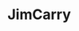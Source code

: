 # JimCarry

<!DOCTYPE html>
<html lang="ko">
<head>
    <meta charset="UTF-8">
    <meta name="viewport" content="width=device-width, initial-scale=1.0">
    <title>GYM CARRY</title>
    <link rel="stylesheet" href="styles.css">
    <style>
        /* 모달 반응형 스타일 */
        .modal-content {
            max-height: 90vh;
            overflow-y: auto;
            padding: 20px;
        }

        .modal-flex-container {
            display: flex;
            gap: 20px;
            margin: 20px 0;
        }

        .video-container {
            flex: 0 0 400px;
        }

        .video-container video {
            width: 100%;
            height: 600px;
            object-fit: cover;
        }

        .content-container {
            flex: 1;
        }

        /* 태블릿 크기 */
        @media screen and (max-width: 1024px) {
            .video-container {
                flex: 0 0 300px;
            }
            
            .video-container video {
                height: 450px;
            }
        }

        /* 모바일 크기 */
        @media screen and (max-width: 768px) {
            .modal-flex-container {
                flex-direction: column;
            }
            
            .video-container {
                flex: none;
                width: 100%;
                max-width: 400px;
                margin: 0 auto;
            }
            
            .video-container video {
                height: 500px;
            }
            
            .content-container {
                width: 100%;
            }
        }
    </style>
</head>
<body>
    <header>
        <h1>GYM CARRY</h1>
        <p>기구를 클릭하면 자세한 사용법을 확인할 수 있습니다</p>
    </header>

    <div class="filter-container">
        <button class="filter-button active" onclick="filterEquipment('all')">전체</button>
        <button class="filter-button" onclick="filterEquipment('chest')">가슴운동</button>
        <button class="filter-button" onclick="filterEquipment('back')">등운동</button>
        <button class="filter-button" onclick="filterEquipment('arm')">팔운동</button>
        <button class="filter-button" onclick="filterEquipment('shoulder')">어깨운동</button>
        <button class="filter-button" onclick="filterEquipment('leg')">하체운동</button>
        <button class="filter-button" onclick="filterEquipment('abs')">복근운동</button>
    </div>

    <div class="container">
        <div class="equipment-grid">
            <div class="equipment-card" onclick="openModal('legpress')" data-category="leg">
                <div class="equipment-icon icon-legpress"></div>
                <div class="equipment-info">
                    <h3>레그 프레스</h3>
                    <p>하체 근력 강화의 대표 운동</p>
                </div>
            </div>

            <div class="equipment-card" onclick="openModal('benchpress')" data-category="chest">
                <div class="equipment-icon icon-benchpress"></div>
                <div class="equipment-info">
                    <h3>벤치 프레스</h3>
                    <p>가슴 운동의 기본</p>
                </div>
            </div>

            <div class="equipment-card" onclick="openModal('latpulldown')" data-category="back">
                <div class="equipment-icon icon-latpulldown"></div>
                <div class="equipment-info">
                    <h3>랫풀다운</h3>
                    <p>등 근육 발달을 위한 필수 운동</p>
                </div>
            </div>

            <div class="equipment-card" onclick="openModal('shoulderpress')" data-category="shoulder">
                <div class="equipment-icon icon-shoulderpress"></div>
                <div class="equipment-info">
                    <h3>숄더 프레스</h3>
                    <p>어깨 근육 발달을 위한 대표적인 운동</p>
                </div>
            </div>

            <div class="equipment-card" onclick="openModal('legextension')" data-category="leg">
                <div class="equipment-icon icon-legextension"></div>
                <div class="equipment-info">
                    <h3>레그 익스텐션</h3>
                    <p>대퇴사두근 집중 운동</p>
                </div>
            </div>

            <div class="equipment-card" onclick="openModal('cablecrossover')" data-category="chest">
                <div class="equipment-icon icon-cablecrossover"></div>
                <div class="equipment-info">
                    <h3>케이블 크로스오버</h3>
                    <p>가슴 내측 부위 집중 운동</p>
                </div>
            </div>

            <div class="equipment-card" onclick="openModal('smithMachine')" data-category="chest">
                <div class="equipment-icon icon-smithMachine"></div>
                <div class="equipment-info">
                    <h3>스미스 머신</h3>
                    <p>안전한 웨이트 트레이닝 기구</p>
                </div>
            </div>

            <div class="equipment-card" onclick="openModal('pecdeckfly')" data-category="chest">
                <div class="equipment-icon icon-pecdeckfly"></div>
                <div class="equipment-info">
                    <h3>펙덱 플라이</h3>
                    <p>가슴 외측 부위 집중 운동</p>
                </div>
            </div>

            <div class="equipment-card" onclick="openModal('seatedrow')" data-category="back">
                <div class="equipment-icon icon-seatedrow"></div>
                <div class="equipment-info">
                    <h3>시티드 로우</h3>
                    <p>등 중앙 부위 강화 운동</p>
                </div>
            </div>

            <div class="equipment-card" onclick="openModal('abcrunch')" data-category="abs">
                <div class="equipment-icon icon-abcrunch"></div>
                <div class="equipment-info">
                    <h3>복근 크런치 머신</h3>
                    <p>복근 집중 운동</p>
                </div>
            </div>

            <div class="equipment-card" onclick="openModal('calfRaise')" data-category="leg">
                <div class="equipment-icon icon-calfRaise"></div>
                <div class="equipment-info">
                    <h3>카프 레이즈 머신</h3>
                    <p>종아리 근육 강화 운동</p>
                </div>
            </div>

            <div class="equipment-card" onclick="openModal('bicepCurl')" data-category="arm">
                <div class="equipment-icon icon-bicepCurl"></div>
                <div class="equipment-info">
                    <h3>바이셉 컬 머신</h3>
                    <p>이두근 집중 운동</p>
                </div>
            </div>

            <div class="equipment-card" onclick="openModal('tricepExtension')" data-category="arm">
                <div class="equipment-icon icon-tricepExtension"></div>
                <div class="equipment-info">
                    <h3>트라이셉 익스텐션</h3>
                    <p>삼두근 집중 운동</p>
                </div>
            </div>

            <div class="equipment-card" onclick="openModal('reversePecDeck')" data-category="shoulder">
                <div class="equipment-icon icon-pecdeckfly"></div>
                <div class="equipment-info">
                    <h3>리버스 팩덱 플라이</h3>
                    <p>후면 삼각근 강화 운동</p>
                </div>
            </div>

            <div class="equipment-card" onclick="openModal('lateralHighRow')" data-category="back">
                <div class="equipment-icon icon-latpulldown"></div>
                <div class="equipment-info">
                    <h3>레터럴 하이로우</h3>
                    <p>상부 등 근육 강화 운동</p>
                </div>
            </div>
        </div>
    </div>

    <!-- Modals -->
    <div id="legpress-modal" class="modal">
        <div class="modal-content">
            <span class="close-button" onclick="closeModal('legpress')">&times;</span>
            <h2>레그 프레스 사용법</h2>
            <div class="modal-flex-container">
                <div class="video-container">
                    <video controls>
                        <source src="레그프레스.mp4" type="video/mp4">
                    </video>
                </div>
                <div class="content-container">
                    <p>레그 프레스는 하체 근력을 효과적으로 강화할 수 있는 대표적인 운동 기구입니다.</p>
                    <div class="usage-steps">
                        <h4>올바른 사용 방법</h4>
                        <ol>
                            <li>시트에 앉아 등받이에 등을 완전히 밀착시킵니다.</li>
                            <li>발판에 발을 어깨 너비로 벌려 놓습니다.</li>
                            <li>안전 잠금장치를 해제합니다.</li>
                            <li>무릎을 천천히 구부렸다가 펴는 동작을 반복합니다.</li>
                            <li>동작 시 무릎이 발끝을 넘어가지 않도록 주의합니다.</li>
                        </ol>
                    </div>
                </div>
            </div>
        </div>
    </div>

    <div id="benchpress-modal" class="modal">
        <div class="modal-content">
            <span class="close-button" onclick="closeModal('benchpress')">&times;</span>
            <h2>벤치 프레스 사용법</h2>
            <div class="modal-flex-container">
                <div class="video-container">
                    <video controls>
                        <source src="벤치.mp4" type="video/mp4">
                    </video>
                </div>
                <div class="content-container">
                    <p>벤치 프레스는 대흉근 발달과 상체 근력 향상에 효과적인 운동입니다.</p>
                    <div class="usage-steps">
                        <h4>올바른 사용 방법</h4>
                        <ol>
                            <li>벤치에 누워 양 발을 바닥에 고정합니다.</li>
                            <li>바벨을 어깨 너비보다 약간 넓게 잡습니다.</li>
                            <li>바벨을 랙에서 들어올립니다.</li>
                            <li>천천히 가슴 쪽으로 내렸다가 올립니다.</li>
                            <li>호흡을 내쉬면서 바벨을 밀어올립니다.</li>
                        </ol>
                    </div>
                </div>
            </div>
        </div>
    </div>

    <div id="latpulldown-modal" class="modal">
        <div class="modal-content">
            <span class="close-button" onclick="closeModal('latpulldown')">&times;</span>
            <h2>랫풀다운 사용법</h2>
            <div class="modal-flex-container">
                <div class="video-container">
                    <video controls>
                        <source src="랫풀.mp4" type="video/mp4">
                    </video>
                </div>
                <div class="content-container">
                    <p>랫풀다운은 광배근 발달과 등 근육 강화에 효과적인 운동입니다.</p>
                    <div class="usage-steps">
                        <h4>올바른 사용 방법</h4>
                        <ol>
                            <li>시트에 앉아 허벅지를 패드로 고정합니다.</li>
                            <li>바를 어깨 너비보다 약간 넓게 잡습니다.</li>
                            <li>상체를 약간 뒤로 기울입니다.</li>
                            <li>팔꿈치를 옆구리 쪽으로 당기며 바를 내립니다.</li>
                            <li>천천히 원위치로 돌아갑니다.</li>
                        </ol>
                    </div>
                </div>
            </div>
        </div>
    </div>

    <!-- New equipment modals -->
    <div id="shoulderpress-modal" class="modal">
        <div class="modal-content">
            <span class="close-button" onclick="closeModal('shoulderpress')">&times;</span>
            <h2>숄더 프레스 사용법</h2>
            <div class="modal-flex-container">
                <div class="video-container">
                    <video controls>
                        <source src="숄더프레스.mp4" type="video/mp4">
                    </video>
                </div>
                <div class="content-container">
                    <p>어깨 근육을 효과적으로 발달시키는 대표적인 운동입니다.</p>
                    <div class="usage-steps">
                        <h4>올바른 사용 방법</h4>
                        <ol>
                            <li>시트 높이를 조절하여 손잡이가 어깨 높이에 오도록 합니다.</li>
                            <li>등받이에 등을 붙이고 손잡이를 잡습니다.</li>
                            <li>천천히 위로 밀어올린 후 내립니다.</li>
                            <li>동작 시 허리가 휘지 않도록 주의합니다.</li>
                        </ol>
                    </div>
                </div>
            </div>
        </div>
    </div>

    <div id="chestpress-modal" class="modal">
        <div class="modal-content">
            <span class="close-button" onclick="closeModal('chestpress')">&times;</span>
            <h2>체스트 프레스 사용법</h2>
            <div class="equipment-icon icon-pecdeckfly" style="height: 150px; margin-bottom: 1rem;"></div>
            <p>체스트 프레스는 가슴 근육을 효과적으로 단련하는 기구입니다.</p>
            <div class="usage-steps">
                <h4>올바른 사용 방법</h4>
                <ol>
                    <li>시트 높이를 조절하여 손잡이가 가슴 높이에 오도록 합니다.</li>
                    <li>등받이에 등을 완전히 기대고 손잡이를 잡습니다.</li>
                    <li>가슴 근육에 힘을 주며 앞으로 밀어냅니다.</li>
                    <li>천천히 원위치로 돌아옵니다.</li>
                </ol>
            </div>
        </div>
    </div>

    <div id="legcurl-modal" class="modal">
        <div class="modal-content">
            <span class="close-button" onclick="closeModal('legcurl')">&times;</span>
            <h2>레그 컬 사용법</h2>
            <div class="equipment-icon icon-bicepCurl" style="height: 150px; margin-bottom: 1rem;"></div>
            <p>레그 컬은 햄스트링을 강화하는 효과적인 운동입니다.</p>
            <div class="usage-steps">
                <h4>올바른 사용 방법</h4>
                <ol>
                    <li>엎드린 자세로 발목 패드를 조절합니다.</li>
                    <li>골반을 패드에 고정합니다.</li>
                    <li>발뒤꿈치로 패드를 당겨 올립니다.</li>
                    <li>천천히 내립니다.</li>
                </ol>
            </div>
        </div>
    </div>

    <div id="abcrunch-modal" class="modal">
        <div class="modal-content">
            <span class="close-button" onclick="closeModal('abcrunch')">&times;</span>
            <h2>복근 크런치 머신 사용법</h2>
            <div class="modal-flex-container">
                <div class="video-container">
                    <video controls>
                        <source src="복근.mp4" type="video/mp4">
                    </video>
                </div>
                <div class="content-container">
                    <p>복근 크런치 머신은 복근을 효과적으로 단련하는 기구입니다.</p>
                    <div class="usage-steps">
                        <h4>올바른 사용 방법</h4>
                        <ol>
                            <li>시트에 앉아 발을 발판에 고정합니다.</li>
                            <li>상체를 패드에 기대고 손잡이를 잡습니다.</li>
                            <li>복근에 힘을 주며 상체를 앞으로 구부립니다.</li>
                            <li>천천히 원위치로 돌아갑니다.</li>
                            <li>호흡을 일정하게 유지하며 반복합니다.</li>
                        </ol>
                    </div>
                </div>
            </div>
        </div>
    </div>

    <div id="calfRaise-modal" class="modal">
        <div class="modal-content">
            <span class="close-button" onclick="closeModal('calfRaise')">&times;</span>
            <h2>카프 레이즈 머신 사용법</h2>
            <div class="modal-flex-container">
                <div class="video-container">
                    <video controls>
                        <source src="카프레이즈.mp4" type="video/mp4">
                    </video>
                </div>
                <div class="content-container">
                    <p>카프 레이즈는 종아리 근육을 강화하는 효과적인 운동입니다.</p>
                    <div class="usage-steps">
                        <h4>올바른 사용 방법</h4>
                        <ol>
                            <li>어깨 패드 아래에 서서 발끝으로만 발판을 밟습니다.</li>
                            <li>발뒤꿈치를 최대한 낮추어 시작합니다.</li>
                            <li>발끝으로 서서 최대한 높이 올라갑니다.</li>
                            <li>천천히 발뒤꿈치를 내립니다.</li>
                            <li>동작을 부드럽게 반복합니다.</li>
                        </ol>
                    </div>
                </div>
            </div>
        </div>
    </div>

    <div id="bicepCurl-modal" class="modal">
        <div class="modal-content">
            <span class="close-button" onclick="closeModal('bicepCurl')">&times;</span>
            <h2>바이셉 컬 머신 사용법</h2>
            <div class="modal-flex-container">
                <div class="video-container">
                    <video controls>
                        <source src="바이셉.mp4" type="video/mp4">
                    </video>
                </div>
                <div class="content-container">
                    <p>바이셉 컬 머신은 이두근을 효과적으로 발달시키는 기구입니다.</p>
                    <div class="usage-steps">
                        <h4>올바른 사용 방법</h4>
                        <ol>
                            <li>시트 높이를 조절하여 팔꿈치가 패드에 닿도록 합니다.</li>
                            <li>손잡이를 자연스럽게 잡습니다.</li>
                            <li>팔꿈치를 고정한 채로 손잡이를 들어올립니다.</li>
                            <li>천천히 내리며 이두근의 긴장을 유지합니다.</li>
                            <li>반동을 사용하지 않도록 주의합니다.</li>
                        </ol>
                    </div>
                </div>
            </div>
        </div>
    </div>

    <div id="tricepExtension-modal" class="modal">
        <div class="modal-content">
            <span class="close-button" onclick="closeModal('tricepExtension')">&times;</span>
            <h2>트라이셉 익스텐션 사용법</h2>
            <div class="modal-flex-container">
                <div class="video-container">
                    <video controls>
                        <source src="트라이셉.mp4" type="video/mp4">
                    </video>
                </div>
                <div class="content-container">
                    <p>트라이셉 익스텐션은 삼두근을 효과적으로 발달시키는 운동입니다.</p>
                    <div class="usage-steps">
                        <h4>올바른 사용 방법</h4>
                        <ol>
                            <li>시트에 앉아 등받이에 등을 붙입니다.</li>
                            <li>상완(윗팔)을 고정하고 손잡이를 잡습니다.</li>
                            <li>팔꿈치를 고정한 채로 아래로 밀어냅니다.</li>
                            <li>천천히 시작 자세로 돌아옵니다.</li>
                            <li>동작 시 팔꿈치 위치가 흔들리지 않도록 주의합니다.</li>
                        </ol>
                    </div>
                </div>
            </div>
        </div>
    </div>

    <!-- 추가 모달 -->
    <div id="legextension-modal" class="modal">
        <div class="modal-content">
            <span class="close-button" onclick="closeModal('legextension')">&times;</span>
            <h2>레그 익스텐션 사용법</h2>
            <div class="modal-flex-container">
                <div class="video-container">
                    <video controls>
                        <source src="레그익스텐션.mp4" type="video/mp4">
                    </video>
                </div>
                <div class="content-container">
                    <p>레그 익스텐션은 대퇴사두근을 집중적으로 단련하는 운동입니다.</p>
                    <div class="usage-steps">
                        <h4>올바른 사용 방법</h4>
                        <ol>
                            <li>시트에 앉아 발목 패드를 조절합니다.</li>
                            <li>무릎이 90도 각도가 되도록 시트를 조절합니다.</li>
                            <li>발목으로 패드를 밀어 무릎을 펴줍니다.</li>
                            <li>천천히 원위치로 돌아갑니다.</li>
                            <li>반동을 사용하지 않고 부드럽게 반복합니다.</li>
                        </ol>
                    </div>
                </div>
            </div>
        </div>
    </div>

    <div id="cablecrossover-modal" class="modal">
        <div class="modal-content">
            <span class="close-button" onclick="closeModal('cablecrossover')">&times;</span>
            <h2>케이블 크로스오버 사용법</h2>
            <div class="modal-flex-container">
                <div class="video-container">
                    <video controls>
                        <source src="케이블크로스.mp4" type="video/mp4">
                    </video>
                </div>
                <div class="content-container">
                    <p>케이블 크로스오버는 가슴 내측 부위를 집중적으로 단련하는 운동입니다.</p>
                    <div class="usage-steps">
                        <h4>올바른 사용 방법</h4>
                        <ol>
                            <li>케이블 높이를 어깨 높이로 조절합니다.</li>
                            <li>한 발을 앞으로 내밀고 자세를 잡습니다.</li>
                            <li>팔꿈치를 살짝 구부린 상태로 시작합니다.</li>
                            <li>가슴 앞에서 손을 교차시켜 당깁니다.</li>
                            <li>천천히 원위치로 돌아갑니다.</li>
                        </ol>
                    </div>
                </div>
            </div>
        </div>
    </div>

    <div id="smithMachine-modal" class="modal">
        <div class="modal-content">
            <span class="close-button" onclick="closeModal('smithMachine')">&times;</span>
            <h2>스미스 머신 사용법</h2>
            <div class="modal-flex-container">
                <div class="video-container">
                    <video controls>
                        <source src="스미스.mp4" type="video/mp4">
                    </video>
                </div>
                <div class="content-container">
                    <p>스미스 머신은 안전하게 웨이트 트레이닝을 할 수 있는 기구입니다.</p>
                    <div class="usage-steps">
                        <h4>올바른 사용 방법</h4>
                        <ol>
                            <li>바의 높이를 조절합니다.</li>
                            <li>안전 잠금장치를 확인합니다.</li>
                            <li>적절한 무게를 선택합니다.</li>
                            <li>바를 잡고 자세를 잡습니다.</li>
                            <li>안전 잠금장치를 해제하고 운동을 시작합니다.</li>
                        </ol>
                    </div>
                </div>
            </div>
        </div>
    </div>

    <div id="pecdeckfly-modal" class="modal">
        <div class="modal-content">
            <span class="close-button" onclick="closeModal('pecdeckfly')">&times;</span>
            <h2>펙덱 플라이 사용법</h2>
            <div class="modal-flex-container">
                <div class="video-container">
                    <video controls>
                        <source src="팩덱.mp4" type="video/mp4">
                    </video>
                </div>
                <div class="content-container">
                    <p>펙덱 플라이는 가슴 외측 부위를 집중적으로 단련하는 운동입니다.</p>
                    <div class="usage-steps">
                        <h4>올바른 사용 방법</h4>
                        <ol>
                            <li>시트 높이를 조절하여 팔꿈치가 어깨 높이에 오도록 합니다.</li>
                            <li>등받이에 등을 완전히 붙입니다.</li>
                            <li>팔꿈치를 살짝 구부린 상태로 시작합니다.</li>
                            <li>가슴 근육에 힘을 주며 팔을 모읍니다.</li>
                            <li>천천히 원위치로 돌아갑니다.</li>
                        </ol>
                    </div>
                </div>
            </div>
        </div>
    </div>

    <div id="seatedrow-modal" class="modal">
        <div class="modal-content">
            <span class="close-button" onclick="closeModal('seatedrow')">&times;</span>
            <h2>시티드 로우 사용법</h2>
            <div class="modal-flex-container">
                <div class="video-container">
                    <video controls>
                        <source src="로우.mp4" type="video/mp4">
                    </video>
                </div>
                <div class="content-container">
                    <p>시티드 로우는 등 중앙 부위를 강화하는 효과적인 운동입니다.</p>
                    <div class="usage-steps">
                        <h4>올바른 사용 방법</h4>
                        <ol>
                            <li>시트에 앉아 발을 발판에 고정합니다.</li>
                            <li>가슴을 패드에 붙이고 손잡이를 잡습니다.</li>
                            <li>등 근육에 힘을 주며 손잡이를 당깁니다.</li>
                            <li>어깨를 뒤로 당기며 견갑골을 모읍니다.</li>
                            <li>천천히 원위치로 돌아갑니다.</li>
                        </ol>
                    </div>
                </div>
            </div>
        </div>
    </div>

    <div id="reversePecDeck-modal" class="modal">
        <div class="modal-content">
            <span class="close-button" onclick="closeModal('reversePecDeck')">&times;</span>
            <h2>리버스 팩덱 플라이 사용법</h2>
            <div class="modal-flex-container">
                <div class="video-container">
                    <video controls>
                        <source src="리버스팩덱.mp4" type="video/mp4">
                    </video>
                </div>
                <div class="content-container">
                    <p>리버스 팩덱 플라이는 후면 삼각근을 효과적으로 발달시키는 운동입니다.</p>
                    <div class="usage-steps">
                        <h4>올바른 사용 방법</h4>
                        <ol>
                            <li>시트 높이를 조절하여 팔꿈치가 어깨 높이에 오도록 합니다.</li>
                            <li>가슴을 패드에 붙이고 손잡이를 잡습니다.</li>
                            <li>팔꿈치를 살짝 구부린 상태로 시작합니다.</li>
                            <li>어깨 뒤쪽 근육에 힘을 주며 팔을 뒤로 벌립니다.</li>
                            <li>천천히 원위치로 돌아갑니다.</li>
                            <li>동작 시 허리가 휘지 않도록 주의합니다.</li>
                        </ol>
                    </div>
                </div>
            </div>
        </div>
    </div>

    <div id="lateralHighRow-modal" class="modal">
        <div class="modal-content">
            <span class="close-button" onclick="closeModal('lateralHighRow')">&times;</span>
            <h2>레터럴 하이로우 사용법</h2>
            <div class="modal-flex-container">
                <div class="video-container">
                    <video controls>
                        <source src="레터럴하이로우.mp4" type="video/mp4">
                    </video>
                </div>
                <div class="content-container">
                    <p>레터럴 하이로우는 상부 등 근육을 효과적으로 발달시키는 운동입니다.</p>
                    <div class="usage-steps">
                        <h4>올바른 사용 방법</h4>
                        <ol>
                            <li>시트에 앉아 발을 발판에 고정합니다.</li>
                            <li>가슴을 패드에 붙이고 손잡이를 잡습니다.</li>
                            <li>어깨를 내리고 등 근육에 힘을 주어 시작합니다.</li>
                            <li>팔꿈치를 옆구리 쪽으로 당기며 손잡이를 당깁니다.</li>
                            <li>견갑골을 모으며 등 근육을 수축시킵니다.</li>
                            <li>천천히 원위치로 돌아갑니다.</li>
                        </ol>
                    </div>
                </div>
            </div>
        </div>
    </div>

    <script src="script.js"></script>
</body>
</html>
